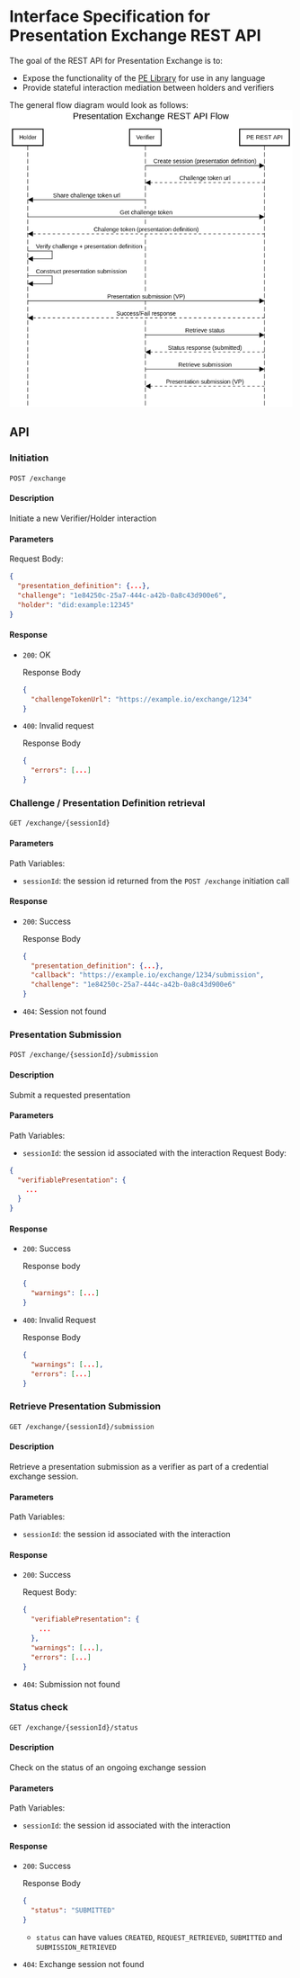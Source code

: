 # Interface Specification for Presentation Exchange REST API
The goal of the REST API for Presentation Exchange is to:
* Expose the functionality of the [PE Library](./interface_specification_of_pe_library_component.md) for use in any language
* Provide stateful interaction mediation between holders and verifiers

The general flow diagram would look as follows:
![image info](./figures/PE_REST_API_sequence.png)

## API

### Initiation
`POST /exchange`

#### Description
Initiate a new Verifier/Holder interaction

#### Parameters
Request Body:
```json
{
  "presentation_definition": {...},
  "challenge": "1e84250c-25a7-444c-a42b-0a8c43d900e6",
  "holder": "did:example:12345"
}
```
#### Response

* `200`: OK

    Response Body
    
    ```json
    {
      "challengeTokenUrl": "https://example.io/exchange/1234"
    }
    ```
* `400`: Invalid request
  
  Response Body
  
  ```json
  {
    "errors": [...]
  }
  ```

### Challenge / Presentation Definition retrieval
`GET /exchange/{sessionId}`
#### Parameters
Path Variables:
* `sessionId`: the session id returned from the `POST /exchange` initiation call
#### Response
* `200`: Success
  
    Response Body
    ```json
    {
      "presentation_definition": {...},
      "callback": "https://example.io/exchange/1234/submission",
      "challenge": "1e84250c-25a7-444c-a42b-0a8c43d900e6"
    }
    ```
* `404`: Session not found

### Presentation Submission
`POST /exchange/{sessionId}/submission`
#### Description
Submit a requested presentation
#### Parameters
Path Variables:
* `sessionId`: the session id associated with the interaction
Request Body:
```json
{
  "verifiablePresentation": {
    ...
  }
}
```
#### Response
* `200`: Success
  
    Response body
    ```json
    {
      "warnings": [...]
    }
    ```
* `400`: Invalid Request
  
    Response Body
    ```json
    {
      "warnings": [...],
      "errors": [...]
    }
    ```

### Retrieve Presentation Submission
`GET /exchange/{sessionId}/submission`

#### Description
Retrieve a presentation submission as a verifier as part of a credential exchange session.

#### Parameters

Path Variables:
* `sessionId`: the session id associated with the interaction
  
#### Response
* `200`: Success
  
  Request Body:
    ```json
    {
      "verifiablePresentation": {
        ...
      },
      "warnings": [...],
      "errors": [...]
    }
    ```
* `404`: Submission not found

### Status check
`GET /exchange/{sessionId}/status`
#### Description
Check on the status of an ongoing exchange session
#### Parameters
Path Variables:
* `sessionId`: the session id associated with the interaction
#### Response
* `200`: Success
  
  Response Body
    ```json
    {
      "status": "SUBMITTED"
    }
    ```
  * `status` can have values `CREATED`, `REQUEST_RETRIEVED`, `SUBMITTED` and `SUBMISSION_RETRIEVED`
    
* `404`: Exchange session not found

